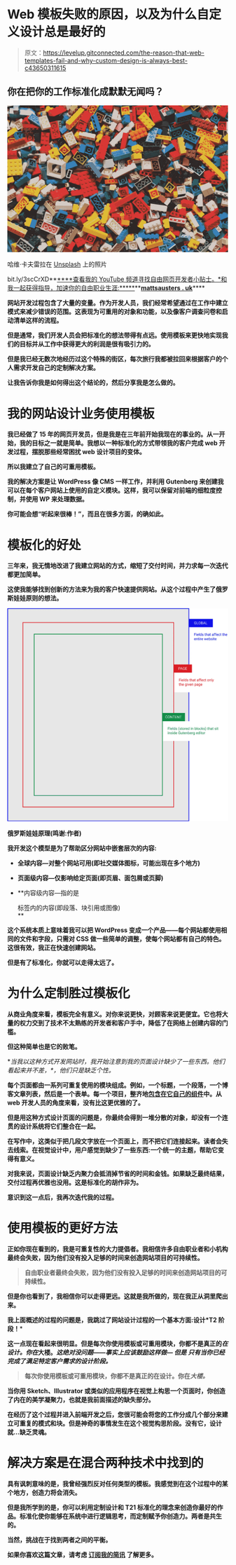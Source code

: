 # Web 模板失败的原因，以及为什么自定义设计总是最好的

> 原文：<https://levelup.gitconnected.com/the-reason-that-web-templates-fail-and-why-custom-design-is-always-best-c43650311615>

## 你在把你的工作标准化成默默无闻吗？

![](img/e7103e8e4f909cd5bde673a107b1f276.png)

哈维·卡夫雷拉在 [Unsplash](https://unsplash.com/s/photos/lego?utm_source=unsplash&utm_medium=referral&utm_content=creditCopyText) 上的照片

bit.ly/3scCrXD**[****查看我的 YouTube 频道寻找自由网页开发者小贴士。*和我一起获得指导，加速你的自由职业生涯:*****](https://t.co/PSY8gtM7Cp?amp=1)**[**mattsausters . uk**](https://mattsaunders.uk/)****

**网站开发过程包含了大量的变量。作为开发人员，我们经常希望通过在工作中建立模式来减少错误的范围。这表现为可重用的对象和功能，以及像客户调查问卷和启动清单这样的流程。**

**但是通常，我们开发人员会把标准化的想法带得有点远。使用模板来更快地实现我们的目标并从工作中获得更大的利润是很有吸引力的。**

**但是我已经无数次地经历过这个特殊的街区，每次旅行我都被拉回来根据客户的个人需求开发自己的定制解决方案。**

**让我告诉你我是如何得出这个结论的，然后分享我是怎么做的。**

# **我的网站设计业务使用模板**

**我已经做了 15 年的网页开发员，但是我是在三年前开始我现在的事业的。从一开始，我的目标之一就是简单。我想以一种标准化的方式带领我的客户完成 web 开发过程，摆脱那些经常困扰 web 设计项目的变体。**

**所以我建立了自己的可重用模板。**

**我的解决方案是让 WordPress 像 CMS 一样工作，并利用 Gutenberg 来创建我可以在每个客户网站上使用的自定义模块。这样，我可以保留对前端的细粒度控制，并使用 WP 来处理数据。**

**你可能会想“听起来很棒！”，而且在很多方面，的确如此。**

# **模板化的好处**

**三年来，我无情地改进了我建立网站的方式，缩短了交付时间，并力求每一次迭代都更加简单。**

**这使我能够找到创新的方法来为我的客户快速提供网站。从这个过程中产生了俄罗斯娃娃原则的想法。**

**![](img/db9f382006d3089af6155fe27577dfea.png)**

**俄罗斯娃娃原理(鸣谢:作者)**

**我开发这个模型是为了帮助区分网站中嵌套层次的内容:**

*   **全球内容—对整个网站可用(即社交媒体图标，可能出现在多个地方)**
*   **页面级内容—仅影响给定页面(即页眉、面包屑或页脚)**
*   **内容级内容—指的是

    <main>标签内的内容(即段落、块引用或图像)</main>** 

**这个系统本质上意味着我可以把 WordPress 变成一个产品——每个网站都使用相同的文件和字段，只需对 CSS 做一些简单的调整，使每个网站都有自己的特色。这很有效，我正在快速创建网站。**

**但是有了标准化，你就可以走得太远了。**

# **为什么定制胜过模板化**

**从商业角度来看，模板完全有意义。对你来说更快，对顾客来说更便宜。它也将大量的权力交到了技术不太熟练的开发者和客户手中，降低了在网络上创建内容的门槛。**

**但这种简单也是它的败笔。**

**当我以这种方式开发网站时，我开始注意到我的页面设计缺少了一些东西。他们看起来并不差，*，*他们只是缺乏个性。**

**每个页面都由一系列可重复使用的模块组成。例如，一个标题，一个段落，一个博客文章列表，然后是一个表单。每一个项目，整齐地[包含在它自己的组件](/how-to-write-bullet-proof-html-css-quickly-d03daa12e9bb)中。从 web 开发人员的角度来看，没有比这更优雅的了。**

**但是用这种方式设计页面的问题是，你最终会得到一堆分散的对象，却没有一个连贯的设计系统将它们整合在一起。**

**在写作中，这类似于把几段文字放在一个页面上，而不把它们连接起来。读者会失去线索。在视觉设计中，用户感觉到缺少了一些东西:一个统一的主题，帮助它变得有意义。**

**对我来说，页面设计缺乏内聚力会抵消掉节省的时间和金钱。如果缺乏最终结果，交付过程再优雅也没用。这是标准化的胡作非为。**

**意识到这一点后，我再次迭代我的过程。**

# **使用模板的更好方法**

**正如你现在看到的，我是可重复性的大力提倡者。我相信许多自由职业者和小机构最终会失败，因为他们没有投入足够的时间来创造网站项目的可持续性。**

> **自由职业者最终会失败，因为他们没有投入足够的时间来创造网站项目的可持续性。**

**但是你也看到了，我相信你可以走得更远。这就是我所做的，现在我正从洞里爬出来。**

**我上面概述的过程的问题是，我跳过了网站设计过程的一个基本方面:**设计*T2 阶段！*****

**这一点现在看起来很明显。但是每次你使用模板或可重用模块，你都不是真正的*在设计。你在*大楼。*这绝对没问题——事实上应该鼓励这样做— **但是** **只有当你已经完成了满足特定客户需求的设计阶段。*****

> **每次你使用模板或可重用模块，你都不是真正的在设计。你在*大楼。***

**当你用 Sketch、Illustrator 或类似的应用程序在视觉上构思一个页面时，你创造了内在的美学凝聚力，也就是我前面描述的缺失部分。**

**在经历了这个过程并进入前端开发之后，您很可能会将您的工作分成几个部分来建立可重复的模式和块。但是神奇的事情发生在这个视觉构思阶段。没有它，设计就…缺乏灵魂。**

# **解决方案是在混合两种技术中找到的**

**具有讽刺意味的是，我曾经强烈反对任何类型的模板。我感觉到在这个过程中的某个地方，创造力将会消失。**

**但是我所学到的是，你可以利用定制设计和 T21 标准化的理念来创造你最好的作品。标准化使你能够在系统中进行逻辑思考，而定制赋予你创造力。两者是共生的。**

**当然，挑战在于找到两者之间的平衡。**

****如果你喜欢这篇文章，请考虑** [**订阅我的简讯**](https://thebusinessofwebdesign.com/newsletter) **了解更多。****